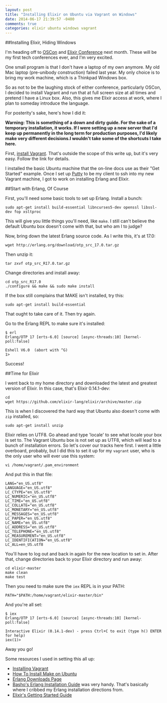 ```yaml
---
layout: post
title: "Installing Elixir on Ubuntu via Vagrant on Windows"
date: 2014-06-17 21:39:57 -0400
comments: true
categories: elixir ubuntu windows vagrant
---
```


##Installing Elixir, Hiding Windows

I'm heading off to [OSCon](http://www.oscon.com/oscon2014) and [Elixir Conference](http://elixirconf.com) next month.  These will be my first tech conferences ever, and I'm very excited.

One small program is that I don't have a laptop of my own anymore.  My old Mac laptop (pre-unibody construction) failed last year.  My only choice is to bring my work machine, which is a Thinkpad Windows box.

So as not to be the laughing stock of either conference, particularly OSCon, I decided to install Vagrant and run that at full screen size at all times and pretend I have a Linux box.  Also, this gives me Elixir access at work, where I plan to someday introduce the language.

For posterity's sake, here's how I did it:

__Warning: This is something of a down and dirty guide. For the sake of a temporary installation, it works.  If I were setting up a new server that I'd keep up permanently in the long term for production purposes, I'd likely make very different decisions.I wouldn't take some of the shortcuts I take here.__

First, [install Vagrant](http://www.vagrantup.com).  That's outside the scope of this write up, but it's very easy.  Follow the link for details.

I installed the basic Ubuntu machine that the on-line docs use as their "Get Started" example.  Once I set up [Putty](http://www.chiark.greenend.org.uk/~sgtatham/putty/) to be my client to ssh into my new Vagrant machine, I got to work on installing Erlang and Elixir. 

##Start with Erlang, Of Course

First, you'll need some basic tools to set up Erlang. Install a bunch:  

	sudo apt-get install build-essential libncurses5-dev openssl libssl-dev fop xsltproc

This will give you little things you'll need, like `make`.  I still can't believe the default Ubuntu box doesn't come with that, but who am I to judge?

Now, bring down the latest Erlang source code.  As I write this, it's at 17.0:

	wget http://erlang.org/download/otp_src_17.0.tar.gz

Then unzip it:

	tar zxvf otp_src_R17.0.tar.gz

Change directories and install away:

	cd otp_src_R17.0
	./configure && make && sudo make install

If the box still complains that MAKE isn't installed, try this:

	sudo apt-get install build-essential 

That ought to take care of it.  Then try again.

Go to the Erlang REPL to make sure it's installed:

	$ erl
	Erlang/OTP 17 [erts-6.0] [source] [async-threads:10] [kernel-poll:false]

	Eshell V6.0  (abort with ^G)
	1>

Success!

##Time for Elixir

I went back to my home directory and downloaded the latest and greatest version of Elixir. In this case, that's Elixir 0.14.1-dev:

	cd
	wget https://github.com/elixir-lang/elixir/archive/master.zip

This is when I discovered the hard way that Ubuntu also doesn't come with `zip` installed, so:

	sudo apt-get install unzip

Elixir relies on UTF8.  Go ahead and type 'locale' to see what locale your box is set to.  The Vagrant Ubuntu box is not set up as UTF8, which will lead to a bunch of installation errors.  So let's cover our tracks here first.  I went a little overboard, probably, but I did this to set it up for my `vagrant` user, who is the only user who will ever use this system:

	vi /home/vagrant/.pam_environment

And put this in that file:

	LANG="en_US.utf8"
	LANGUAGE="en_US.utf8"
	LC_CTYPE="en_US.utf8"
	LC_NUMERIC="en_US.utf8"
	LC_TIME="en_US.utf8"
	LC_COLLATE="en_US.utf8"
	LC_MONETARY="en_US.utf8"
	LC_MESSAGES="en_US.utf8"
	LC_PAPER="en_US.utf8"
	LC_NAME="en_US.utf8"
	LC_ADDRESS="en_US.utf8"
	LC_TELEPHONE="en_US.utf8"
	LC_MEASUREMENT="en_US.utf8"
	LC_IDENTIFICATION="en_US.utf8"
	LC_ALL=en_US.utf8

You'll have to log out and back in again for the new location to set in.  After that, change directories back to your Elixir directory and run away:

	cd elixir-master
	make clean
	make test

Then you need to make sure the `iex` REPL is in your PATH:
	
	PATH="$PATH:/home/vagrant/elixir-master/bin"

And you're all set:

	$ iex
	Erlang/OTP 17 [erts-6.0] [source] [async-threads:10] [kernel-poll:false]

	Interactive Elixir (0.14.1-dev) - press Ctrl+C to exit (type h() ENTER for help)
	iex(1)>

Away you go!

Some resources I used in setting this all up:

* [Installing Vagrant](http://docs.vagrantup.com/v2/installation/index.html)
* [How To Install Make on Ubuntu](http://askubuntu.com/questions/161104/ubuntu-how-do-i-install-make)
* [Erlang Downloads Page](http://www.erlang.org/download.html)
* [Basho's Erlang Installation Guide](http://docs.basho.com/riak/1.3.0/tutorials/installation/Installing-Erlang/#Installing-on-GNU-Linux) was very handy.  That's basically where I cribbed my Erlang installation directions from.
* [Elixir's Getting Started Guide](http://elixir-lang.org/getting_started/1.html)


